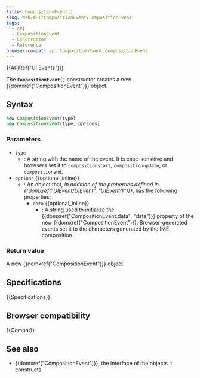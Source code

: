 ```yaml
---
title: CompositionEvent()
slug: Web/API/CompositionEvent/CompositionEvent
tags:
  - API
  - CompositionEvent
  - Constructor
  - Reference
browser-compat: api.CompositionEvent.CompositionEvent
---
```

{{APIRef("UI Events")}}

The **`CompositionEvent()`** constructor creates a new {{domxref("CompositionEvent")}} object.

## Syntax

```js
new CompositionEvent(type)
new CompositionEvent(type, options)
```

### Parameters

- `type`
  - : A string with the name of the event.
    It is case-sensitive and browsers set it to `compositionstart`, `compositionupdate`, or `compositionend`.
- `options` {{optional_inline}}
  - : An object that, _in addition of the properties defined in {{domxref("UIEvent/UIEvent", "UIEvent()")}}_, has the following properties:
    - `data` {{optional_inline}}
      - : A string used to initialize the {{domxref("CompositionEvent.data", "data")}} property of the new
        {{domxref("CompositionEvent")}}. Browser-generated events set it to the characters generated by the IME
        composition.

### Return value

A new {{domxref("CompositionEvent")}} object.

## Specifications

{{Specifications}}

## Browser compatibility

{{Compat}}

## See also

- {{domxref("CompositionEvent")}}, the interface of the objects it constructs.
